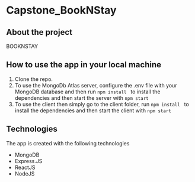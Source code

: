 # Capstone_BookNStay

## About the project

BOOKNSTAY 

## How to use the app in your local machine
1. Clone the repo.
2. To use the MongoDb Atlas server, configure the .env file with your MongoDB database and then run ```npm install ``` to install the dependencies and then start the server with ```npm start ```
3. To use the client then simply go to the client folder, run ```npm install ``` to install the dependencies and then start the client with ```npm start ```


## Technologies
The app is created with the following technologies
* MongoDB
* Express.JS
* ReactJS
* NodeJS






